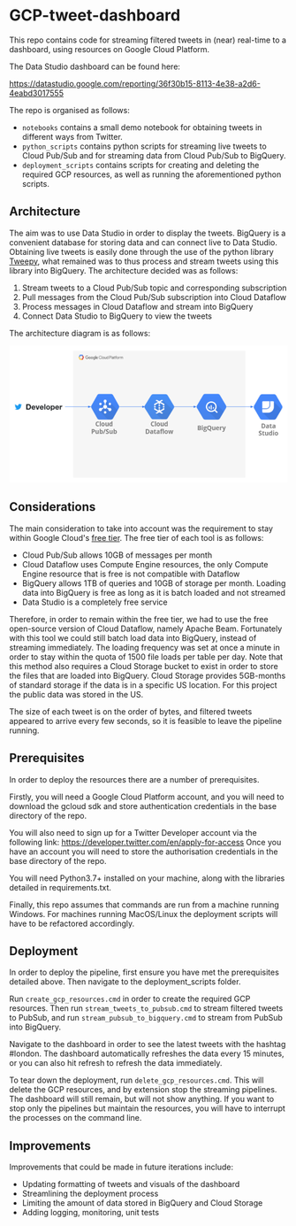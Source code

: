 # GCP-tweet-dashboard

This repo contains code for streaming filtered tweets in (near) real-time to a dashboard, using resources on Google Cloud Platform.

The Data Studio dashboard can be found here:

https://datastudio.google.com/reporting/36f30b15-8113-4e38-a2d6-4eabd3017555

The repo is organised as follows:
* `notebooks` contains a small demo notebook for obtaining tweets in different ways from Twitter.
* `python_scripts` contains python scripts for streaming live tweets to Cloud Pub/Sub and for streaming data from Cloud Pub/Sub to BigQuery.
* `deployment_scripts` contains scripts for creating and deleting the required GCP resources, as well as running the aforementioned python scripts. 

## Architecture

The aim was to use Data Studio in order to display the tweets. BigQuery is a convenient database for storing data and can connect live to Data Studio. Obtaining live tweets is easily done through the use of the python library [Tweepy](https://www.tweepy.org/), what remained was to thus process and stream tweets using this library into BigQuery. The architecture decided was as follows:
1. Stream tweets to a Cloud Pub/Sub topic and corresponding subscription
2. Pull messages from the Cloud Pub/Sub subscription into Cloud Dataflow
3. Process messages in Cloud Dataflow and stream into BigQuery
4. Connect Data Studio to BigQuery to view the tweets

The architecture diagram is as follows:

![alt text](https://github.com/smakaka400/GCP-tweet-dashboard/raw/main/architecture_diagram.PNG?raw=true "Architecture Diagram")

## Considerations

The main consideration to take into account was the requirement to stay within Google Cloud's [free tier](https://cloud.google.com/free). The free tier of each tool is as follows:
* Cloud Pub/Sub allows 10GB of messages per month
* Cloud Dataflow uses Compute Engine resources, the only Compute Engine resource that is free is not compatible with Dataflow
* BigQuery allows 1TB of queries and 10GB of storage per month. Loading data into BigQuery is free as long as it is batch loaded and not streamed
* Data Studio is a completely free service

Therefore, in order to remain within the free tier, we had to use the free open-source version of Cloud Dataflow, namely Apache Beam. Fortunately with this tool we could still batch load data into BigQuery, instead of streaming immediately.
The loading frequency was set at once a minute in order to stay within the quota of 1500 file loads per table per day.
Note that this method also requires a Cloud Storage bucket to exist in order to store the files that are loaded into BigQuery. Cloud Storage provides 5GB-months of standard storage if the data is in a specific US location. For this project the public data was stored in the US.

The size of each tweet is on the order of bytes, and filtered tweets appeared to arrive every few seconds, so it is feasible to leave the pipeline running.


## Prerequisites

In order to deploy the resources there are a number of prerequisites. 

Firstly, you will need a Google Cloud Platform account, and you will need to download the gcloud sdk and store authentication credentials in the base directory of the repo.

You will also need to sign up for a Twitter Developer account via the following link: https://developer.twitter.com/en/apply-for-access
Once you have an account you will need to store the authorisation credentials in the base directory of the repo. 

You will need Python3.7+ installed on your machine, along with the libraries detailed in requirements.txt.

Finally, this repo assumes that commands are run from a machine running Windows. For machines running MacOS/Linux the deployment scripts will have to be refactored accordingly.

## Deployment

In order to deploy the pipeline, first ensure you have met the prerequisites detailed above. Then navigate to the deployment_scripts folder.

Run `create_gcp_resources.cmd` in order to create the required GCP resources. Then run `stream_tweets_to_pubsub.cmd` to stream filtered tweets to PubSub, and run `stream_pubsub_to_bigquery.cmd` to stream from PubSub into BigQuery.

Navigate to the dashboard in order to see the latest tweets with the hashtag #london. The dashboard automatically refreshes the data every 15 minutes, or you can also hit refresh to refresh the data immediately.

To tear down the deployment, run `delete_gcp_resources.cmd`. This will delete the GCP resources, and by extension stop the streaming pipelines. The dashboard will still remain, but will not show anything. 
If you want to stop only the pipelines but maintain the resources, you will have to interrupt the processes on the command line.

## Improvements

Improvements that could be made in future iterations include:
* Updating formatting of tweets and visuals of the dashboard
* Streamlining the deployment process
* Limiting the amount of data stored in BigQuery and Cloud Storage
* Adding logging, monitoring, unit tests